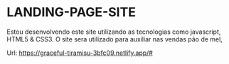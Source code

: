 # LANDING-PAGE-SITE
 Estou desenvolvendo este site utilizando as tecnologias como javascript, HTML5 & CSS3.
 O site sera utilizado para auxiliar nas vendas pão de mel,

 Url: https://graceful-tiramisu-3bfc09.netlify.app/#

